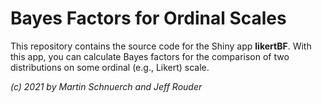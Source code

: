 # Bayes Factors for Ordinal Scales

This repository contains the source code for the Shiny app **likertBF**. With this app, you can calculate Bayes factors for the comparison of two distributions on some ordinal (e.g., Likert) scale. 

*(c) 2021 by Martin Schnuerch and Jeff Rouder*
